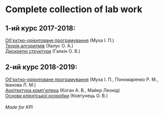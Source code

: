 # Complete collection of lab work

## 1-ий курс **2017-2018**:
[Об'єктно-орієнтоване програмування](https://github.com/kraftwerk28/kpi-labs/tree/master/2017-2018/oop) (Муха І. П.)  
[Теорія алгоритмів](https://github.com/kraftwerk28/kpi-labs/tree/master/2017-2018/algorythm_theory) (Халус О. А.)  
[Дискретні структури](https://github.com/kraftwerk28/kpi-labs/tree/master/2017-2018/discr_struct) (Галкін О. В.)

## 2-ий курс **2018-2019**:
[Об'єктно-орієнтоване програмування](https://github.com/kraftwerk28/kpi-labs/tree/master/2018-2019/oop) (Муха І. П., Пономаренко Р. М., Іванова Л. М.)  
[Архітектура комп'ютера](https://github.com/kraftwerk28/kpi-labs/tree/master/2018-2019/comp_arch) (Коган А. В., Майер Леонід)  
[Основи клієнтської розробки](https://github.com/kraftwerk28/kpi-labs/tree/master/2018-2019/frontend_BCD) (Ковтунець О. В.)  

###### Made for KPI
